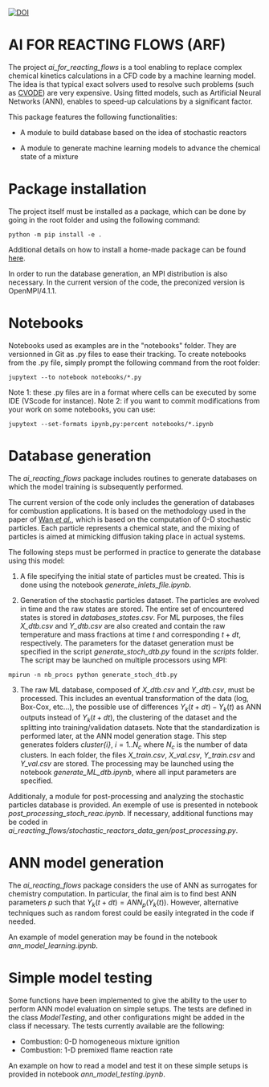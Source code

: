 [![DOI](https://zenodo.org/badge/531591043.svg)](https://zenodo.org/badge/latestdoi/531591043)

AI FOR REACTING FLOWS (ARF)
===========================

The project *ai_for_reacting_flows* is a tool enabling to replace complex chemical kinetics calculations in a CFD code by a machine learning model. The idea is that typical exact solvers used to resolve such problems (such as [CVODE](https://computing.llnl.gov/projects/sundials/cvode)) are very expensive. Using fitted models, such as Artificial Neural Networks (ANN), enables to speed-up calculations by a significant factor. 

This package features the following functionalities:

+ A module to build database based on the idea of stochastic reactors

+ A module to generate machine learning models to advance the chemical state of a mixture


# Package installation

The project itself must be installed as a package, which can be done by going in the root folder and using the following command:

```
python -m pip install -e .
```

Additional details on how to install a home-made package can be found [here](https://realpython.com/python-import/#create-and-install-a-local-package).

In order to run the database generation, an MPI distribution is also necessary. In the current version of the code, the preconized version is OpenMPI/4.1.1.

# Notebooks

Notebooks used as examples are in the "notebooks" folder. They are versionned in Git as .py files to ease their tracking. To create notebooks from the .py file, simply prompt the following command from the root folder:

```
jupytext --to notebook notebooks/*.py
```

Note 1: these .py files are in a format where cells can be executed by some IDE (VScode for instance).
Note 2: if you want to commit modifications from your work on some notebooks, you can use:
```
jupytext --set-formats ipynb,py:percent notebooks/*.ipynb
```

# Database generation

The *ai_reacting_flows* package includes routines to generate databases on which the model training is subsequently performed. 

The current version of the code only includes the generation of databases for combustion applications. It is based on the methodology used in the paper of [Wan *et al.*](https://www.sciencedirect.com/science/article/pii/S0010218020302170), which is based on the computation of 0-D stochastic particles. Each particle represents a chemical state, and the mixing of particles is aimed at mimicking diffusion taking place in actual systems. 

The following steps must be performed in practice to generate the database using this model:

1. A file specifying the initial state of particles must be created. This is done using the notebook *generate_inlets_file.ipynb*. 

2. Generation of the stochastic particles dataset. The particles are evolved in time and the raw states are stored. The entire set of encountered states is stored in *databases_states.csv*. For ML purposes, the files *X_dtb.csv* and *Y_dtb.csv* are also created and contain the raw temperature and mass fractions at time $t$ and corresponding $t+dt$, respectively. The parameters for the dataset generation must be specified in the script *generate_stoch_dtb.py* found in the *scripts* folder. The script may be launched on multiple processors using MPI: 

```
mpirun -n nb_procs python generate_stoch_dtb.py
```

3. The raw ML database, composed of  *X_dtb.csv* and *Y_dtb.csv*, must be processed. This includes an eventual transformation of the data (log, Box-Cox, etc...), the possible use of differences $Y_k(t+dt)-Y_k(t)$ as ANN outputs instead of $Y_k(t+dt)$, the clustering of the dataset and the splitting into training/validation datasets. Note that the standardization is performed later, at the ANN model generation stage. This step generates folders *cluster{i}*, $i=1..N_c$ where $N_c$ is the number of data clusters. In each folder, the files *X_train.csv*, *X_val.csv*, *Y_train.csv* and *Y_val.csv* are stored. The processing may be launched using the notebook *generate_ML_dtb.ipynb*, where all input parameters are specified.

Additionaly, a module for post-processing and analyzing the stochastic particles database is provided. An exemple of use is presented in notebook *post_processing_stoch_reac.ipynb*. If necessary, additional functions may be coded in *ai_reacting_flows/stochastic_reactors_data_gen/post_processing.py*.


# ANN model generation

The *ai_reacting_flows* package considers the use of ANN as surrogates for chemistry computation. In particular, the final aim is to find best ANN parameters $p$ such that $Y_k(t+dt)=ANN_p(Y_k(t))$. However, alternative techniques such as random forest could be easily integrated in the code if needed.

An example of model generation may be found in the notebook *ann_model_learning.ipynb*. 


# Simple model testing

Some functions have been implemented to give the ability to the user to perform ANN model evaluation on simple setups. The tests are defined in the class *ModelTesting*, and other configurations might be added in the class if necessary. The tests currently available are the following:

+ Combustion: 0-D homogeneous mixture ignition
+ Combustion: 1-D premixed flame reaction rate

An example on how to read a model and test it on these simple setups is provided in notebook *ann_model_testing.ipynb*.


